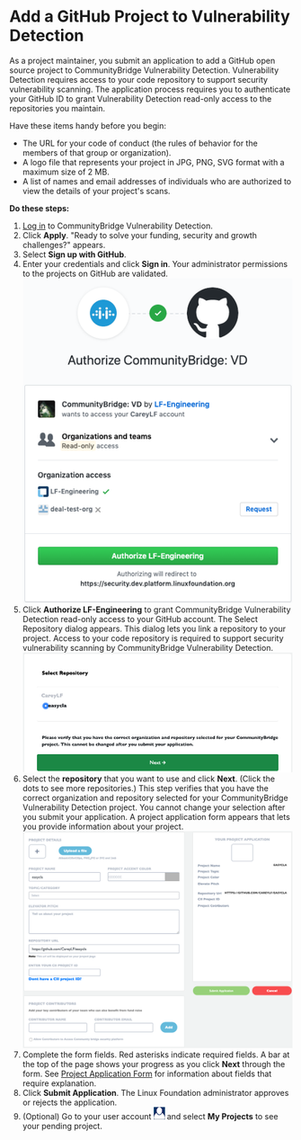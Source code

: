 # Add a GitHub Project to Vulnerability Detection

As a project maintainer, you submit an application to add a GitHub open source project to CommunityBridge Vulnerability Detection. Vulnerability Detection requires access to your code repository to support security vulnerability scanning. The application process requires you to authenticate your GitHub ID to grant Vulnerability Detection read-only access to the repositories you maintain.

Have these items handy before you begin:

* The URL for your code of conduct \(the rules of behavior for the members of that group or organization\).
* A logo file that represents your project in JPG, PNG, SVG format with a maximum size of 2 MB.
* A list of names and email addresses of individuals who are authorized to view the details of your project's scans.

**Do these steps:**

1. [Log in](../../../sso/log-in-to-communitybridge/) to CommunityBridge Vulnerability Detection.
2. Click **Apply**. "Ready to solve your funding, security and growth challenges?" appears.
3. Select **Sign up with GitHub**.
4. Enter your credentials and click **Sign in**. Your administrator permissions to the projects on GitHub are validated. ![](../../../.gitbook/assets/7419009.png)
5. Click **Authorize LF-Engineering** to grant CommunityBridge Vulnerability Detection read-only access to your GitHub account. The Select Repository dialog appears. This dialog lets you link a repository to your project. Access to your code repository is required to support security vulnerability scanning by CommunityBridge Vulnerability Detection. ![](../../../.gitbook/assets/7419006.png)
6. Select the **repository** that you want to use and click **Next**. \(Click the dots to see more repositories.\) This step verifies that you have the correct organization and repository selected for your CommunityBridge Vulnerability Detection project. You cannot change your selection after you submit your application.  A project application form appears that lets you provide information about your project. ![](../../../.gitbook/assets/7419005.png)
7. Complete the form fields. Red asterisks indicate required fields. A bar at the top of the page shows your progress as you click **Next** through the form. See [Project Application Form](../../communitybridge-funding/project-application-form.md) for information about fields that require explanation.
8. Click **Submit Application**. The Linux Foundation administrator approves or rejects the application.
9. \(Optional\) Go to your user account ![](../../../.gitbook/assets/7419007.png) and select **My Projects** to see your pending project.

